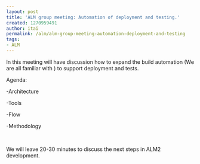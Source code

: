 ```yaml
---
layout: post
title: 'ALM group meeting: Automation of deployment and testing.'
created: 1270959491
author: itai
permalink: /alm/alm-group-meeting-automation-deployment-and-testing
tags:
- ALM
---
```

<p>In this meeting will have discussion how to expand the build automation (We are all familiar with ) to support deployment and tests.</p>
<p>Agenda:</p>
<p>-Architecture</p>
<p>-Tools</p>
<p>-Flow</p>
<p>-Methodology</p>
<p>&nbsp;</p>
<p>We will leave 20-30 minutes to discuss the next steps in ALM2 development.</p>
